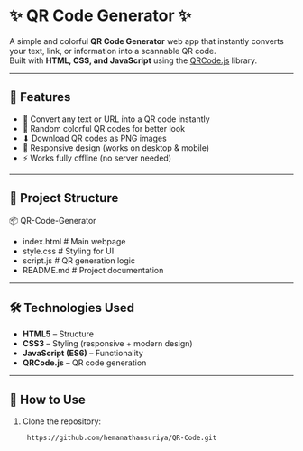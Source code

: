 # ✨ QR Code Generator ✨

A simple and colorful **QR Code Generator** web app that instantly converts your text, link, or information into a scannable QR code.  
Built with **HTML, CSS, and JavaScript** using the [QRCode.js](https://github.com/davidshimjs/qrcodejs) library.

---

## 🚀 Features
- 🔗 Convert any text or URL into a QR code instantly  
- 🎨 Random colorful QR codes for better look  
- ⬇ Download QR codes as PNG images  
- 📱 Responsive design (works on desktop & mobile)  
- ⚡ Works fully offline (no server needed)  

---

## 📂 Project Structure
📦 QR-Code-Generator
 - index.html # Main webpage
 - style.css # Styling for UI
 - script.js # QR generation logic
 - README.md # Project documentation


---

## 🛠️ Technologies Used
- **HTML5** – Structure  
- **CSS3** – Styling (responsive + modern design)  
- **JavaScript (ES6)** – Functionality  
- **QRCode.js** – QR code generation  

---

## 🎯 How to Use
1. Clone the repository:
   ```bash
    https://github.com/hemanathansuriya/QR-Code.git

